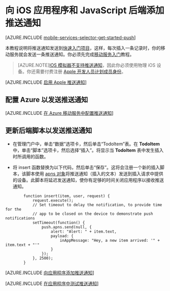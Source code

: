 <properties
	pageTitle="向应用程序添加推送通知 (iOS) | JavaScript 后端"
	description="了解如何使用 Azure 移动服务将推送通知发送到 iOS 应用程序。"
	services="mobile-services,notification-hubs"
	documentationCenter="ios"
	manager="dwrede"
	editor=""
	authors="krisragh"/>

<tags
	ms.service="mobile-services"
	ms.date="05/28/2015"
	wacn.date="07/25/2015"/>

#  向 iOS 应用程序和 JavaScript 后端添加推送通知

[AZURE.INCLUDE [mobile-services-selector-get-started-push](../includes/mobile-services-selector-get-started-push.md)]

本教程说明将推送通知发送到[快速入门项目](mobile-services-ios-get-started)，这样，每次插入一条记录时，你的移动服务就会发送一条推送通知。你必须先完成[移动服务入门]教程。

> [AZURE.NOTE][IOS 模拟器不支持推送通知](https://developer.apple.com/library/ios/documentation/IDEs/Conceptual/iOS_Simulator_Guide/TestingontheiOSSimulator.html)，因此你必须使用物理 iOS 设备。你还需要付费注册 [Apple 开发人员计划成员身份](https://developer.apple.com/programs/ios/)。

[AZURE.INCLUDE [启用 Apple 推送通知](../includes/enable-apple-push-notifications.md)]


##  <a id="configure"></a>配置 Azure 以发送推送通知

[AZURE.INCLUDE [在 Azure 移动服务中配置推送通知](../includes/mobile-services-apns-configure-push.md)]

##  <a id="update-scripts"></a>更新后端脚本以发送推送通知

* 在管理门户中，单击“数据”选项卡，然后单击“TodoItem”表。在 **TodoItem** 中，单击“脚本”选项卡，然后选择“插入”。将显示当 **TodoItem** 表中发生插入时所调用的函数。

* 将 insert 函数替换为以下代码，然后单击“保存”。这将会注册一个新的插入脚本，该脚本使用 [apns 对象]将推送通知（插入的文本）发送到插入请求中提供的设备。此脚本将延迟发送通知，使你有足够的时间关闭应用程序以接收推送通知。


```
        function insert(item, user, request) {
            request.execute();
            // Set timeout to delay the notification, to provide time for the
            // app to be closed on the device to demonstrate push notifications
            setTimeout(function() {
                push.apns.send(null, {
                    alert: "Alert: " + item.text,
                    payload: {
                        inAppMessage: "Hey, a new item arrived: '" + item.text + "'"
                    }
                });
            }, 2500);
        }
```

[AZURE.INCLUDE [向应用程序添加推送通知](../includes/add-push-notifications-to-app.md)]

[AZURE.INCLUDE [在应用程序中测试推送通知](../includes/test-push-notifications-in-app.md)]


<!-- Anchors. -->


<!-- Images. -->

[5]: ./media/mobile-services-ios-get-started-push/mobile-services-ios-push-step5.png
[6]: ./media/mobile-services-ios-get-started-push/mobile-services-ios-push-step6.png
[7]: ./media/mobile-services-ios-get-started-push/mobile-services-ios-push-step7.png

[9]: ./media/mobile-services-ios-get-started-push/mobile-services-ios-push-step9.png
[10]: ./media/mobile-services-ios-get-started-push/mobile-services-ios-push-step10.png
[17]: ./media/mobile-services-ios-get-started-push/mobile-services-ios-push-step17.png
[18]: ./media/mobile-services-ios-get-started-push/mobile-services-selection.png
[19]: ./media/mobile-services-ios-get-started-push/mobile-push-tab-ios.png
[20]: ./media/mobile-services-ios-get-started-push/mobile-push-tab-ios-upload.png
[21]: ./media/mobile-services-ios-get-started-push/mobile-portal-data-tables.png
[22]: ./media/mobile-services-ios-get-started-push/mobile-insert-script-push2.png
[23]: ./media/mobile-services-ios-get-started-push/mobile-quickstart-push1-ios.png
[24]: ./media/mobile-services-ios-get-started-push/mobile-quickstart-push2-ios.png
[25]: ./media/mobile-services-ios-get-started-push/mobile-quickstart-push3-ios.png
[26]: ./media/mobile-services-ios-get-started-push/mobile-quickstart-push4-ios.png
[28]: ./media/mobile-services-ios-get-started-push/mobile-services-ios-push-step18.png

[101]: ./media/mobile-services-ios-get-started-push/mobile-services-ios-push-01.png
[102]: ./media/mobile-services-ios-get-started-push/mobile-services-ios-push-02.png
[103]: ./media/mobile-services-ios-get-started-push/mobile-services-ios-push-03.png
[104]: ./media/mobile-services-ios-get-started-push/mobile-services-ios-push-04.png
[105]: ./media/mobile-services-ios-get-started-push/mobile-services-ios-push-05.png
[106]: ./media/mobile-services-ios-get-started-push/mobile-services-ios-push-06.png
[107]: ./media/mobile-services-ios-get-started-push/mobile-services-ios-push-07.png
[108]: ./media/mobile-services-ios-get-started-push/mobile-services-ios-push-08.png

[110]: ./media/mobile-services-ios-get-started-push/mobile-services-ios-push-10.png
[111]: ./media/mobile-services-ios-get-started-push/mobile-services-ios-push-11.png
[112]: ./media/mobile-services-ios-get-started-push/mobile-services-ios-push-12.png
[113]: ./media/mobile-services-ios-get-started-push/mobile-services-ios-push-13.png
[114]: ./media/mobile-services-ios-get-started-push/mobile-services-ios-push-14.png
[115]: ./media/mobile-services-ios-get-started-push/mobile-services-ios-push-15.png
[116]: ./media/mobile-services-ios-get-started-push/mobile-services-ios-push-16.png
[117]: ./media/mobile-services-ios-get-started-push/mobile-services-ios-push-17.png

<!-- URLs.   -->

[Install Xcode]: https://go.microsoft.com/fwLink/p/?LinkID=266532
[iOS Provisioning Portal]: http://go.microsoft.com/fwlink/p/?LinkId=272456
[Mobile Services iOS SDK]: https://go.microsoft.com/fwLink/p/?LinkID=266533
[Apple Push Notification Service]: http://go.microsoft.com/fwlink/p/?LinkId=272584
[移动服务入门]: mobile-services-ios-get-started
[Get started with data]: mobile-services-ios-get-started-data
[Get started with authentication]: mobile-services-ios-get-started-users
[Azure Management Portal]: https://manage.windowsazure.cn/
[apns 对象]: http://go.microsoft.com/fwlink/p/?LinkId=272333

[Mobile Services server script reference]: /documentation/articles/mobile-services-how-to-use-server-scripts/

[Send push notifications to authenticated users]: mobile-services-javascript-backend-ios-push-notifications-app-users
[What are Notification Hubs?]: notification-hubs-overview
[Send broadcast notifications to subscribers]: notification-hubs-ios-send-breaking-news
[Send template-based notifications to subscribers]: notification-hubs-ios-send-localized-breaking-news
[Mobile Services Objective-C how-to conceptual reference]: mobile-services-windows-dotnet-how-to-use-client-library

<!---HONumber=HO63-->